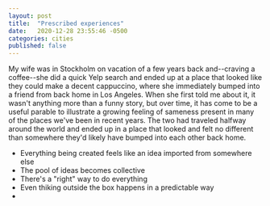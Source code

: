 ```yaml
---
layout: post
title:  "Prescribed experiences"
date:   2020-12-28 23:55:46 -0500
categories: cities
published: false
---
```

My wife was in Stockholm on vacation of a few years back and--craving a coffee--she did a quick Yelp search and ended up at a place that looked like they could make a decent cappuccino, where she immediately bumped into a friend from back home in Los Angeles. When she first told me about it, it wasn't anything more than a funny story, but over time, it has come to be a useful parable to illustrate a growing feeling of sameness present in many of the places we've been in recent years. The two had traveled halfway around the world and ended up in a place that looked and felt no different than somewhere they'd likely have bumped into each other back home.

- Everything being created feels like an idea imported from somewhere else
- The pool of ideas becomes collective
- There's a "right" way to do everything
- Even thiking outside the box happens in a predictable way
- 

[jekyll-docs]: https://jekyllrb.com/docs/home